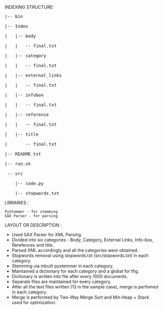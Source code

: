 
INDEXING STRUCTURE:

<pre>|-- bin <br/> 
|-- Index <br/>
|   |-- body <br/>
|   |   -- final.txt <br/>
|   |-- category <br>
|   |   -- final.txt <br>
|   |-- external_links <br>
|   |   -- final.txt <br>
|   |-- infobox <br>
|   |   -- final.txt <br>
|   |-- reference <br>
|   |   -- final.txt <br>
|   |-- title <br>
|       -- final.txt <br>
|-- README.txt <br>
|-- run.sh <br>
 -- src <br>
    |-- code.py <br>
    |-- stopwords.txt
</pre>
LIBRARIES : 

	PyStemmer - for stemming
	SAX Parser - for parsing

LAYOUT OR DESCRIPTION :

 - Used SAX Parser for XML Parsing. 
 - Divided into six categories - Body, Category, External Links, Info-box, Rerefences and title.
 - Parsed XML accordingly and all the categories were obtained.
 - Stopwords removal using stopwords.txt (src/stopwords.txt) in each category.
 - Stemming via inbuilt pystemmer in each category.
 - Maintained a dictionary for each category and a global for tfig.
 - Dictionary is wriiten into file after every 1000 documents. 
 - Separate files are maintained for every category.
 - After all the text files written (13 in the sample case), merge is perfomed in each category.
 - Merge is performed by Two-Way Merge Sort and  Min Heap + Stack used for optimization. 


